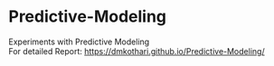 # Predictive-Modeling
Experiments with Predictive Modeling  <br/>
For detailed Report: https://dmkothari.github.io/Predictive-Modeling/
